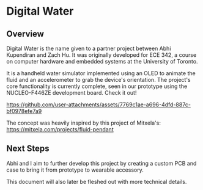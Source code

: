 # Digital Water

## Overview

Digital Water is the name given to a partner project between Abhi Kupendiran and Zach Hu. It was originally developed for ECE 342, a course on computer hardware and embedded systems at the University of Toronto. 

It is a handheld water simulator implemented using an OLED to animate the fluid and an accelerometer to grab the device's orientation. The project's core functionality is currently complete, seen in our prototype using the NUCLEO-F446ZE development board. Check it out!

https://github.com/user-attachments/assets/7769c1ae-a696-4dfd-887c-bf0978efe7a9

The concept was heavily inspired by this project of Mitxela's: https://mitxela.com/projects/fluid-pendant

## Next Steps

Abhi and I aim to further develop this project by creating a custom PCB and case to bring it from prototype to wearable accessory. 

This document will also later be fleshed out with more technical details.

